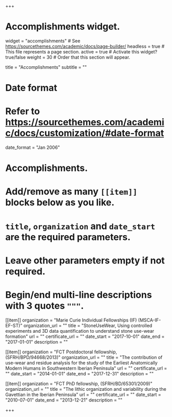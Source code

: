 +++
# Accomplishments widget.
widget = "accomplishments"  # See https://sourcethemes.com/academic/docs/page-builder/
headless = true  # This file represents a page section.
active = true  # Activate this widget? true/false
weight = 30  # Order that this section will appear.

title = "Accomplishments"
subtitle = ""

# Date format
#   Refer to https://sourcethemes.com/academic/docs/customization/#date-format
date_format = "Jan 2006"

# Accomplishments.
#   Add/remove as many `[[item]]` blocks below as you like.
#   `title`, `organization` and `date_start` are the required parameters.
#   Leave other parameters empty if not required.
#   Begin/end multi-line descriptions with 3 quotes `"""`.

[[item]]
  organization = "Marie Curie Individual Fellowships (IF) (MSCA-IF-EF-ST)"
  organization_url = ""
  title = "StoneUseWear, Using controlled experiments and 3D data quantification to understand stone use-wear formation"
  url = ""
  certificate_url = ""
  date_start = "2017-10-01"
  date_end = "2017-01-01"
  description = ""

[[item]]
  organization = "FCT Postdoctoral fellowship, (SFRH/BPD/94668/2013)"
  organization_url = ""
  title = "The contribution of use-wear and residue analysis for the study of the Earliest Anatomically Modern Humans in Southwestern Iberian Peninsula"
  url = ""
  certificate_url = ""
  date_start = "2014-01-01"
  date_end = "2017-12-31"
  description = ""
  
[[item]]
  organization = "FCT PhD fellowship, (SFRH/BD/65301/2009)"
  organization_url = ""
  title = "The lithic organization and variability during the Gavettian in the Iberian Peninsula"
  url = ""
  certificate_url = ""
  date_start = "2010-07-01"
  date_end = "2013-12-21"
  description = ""

+++

